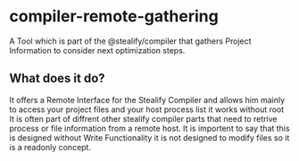 # compiler-remote-gathering
A Tool which is part of the @stealify/compiler that gathers Project Information to consider next optimization steps.

## What does it do?
It offers a Remote Interface for the Stealify Compiler and allows him mainly to access your project files and your host process list it works without root
It is often part of diffrent other stealify compiler parts that need to retrive process or file information from a remote host.
It is importent to say that this is designed without Write Functionality it is not designed to modify files so it is a readonly concept.
